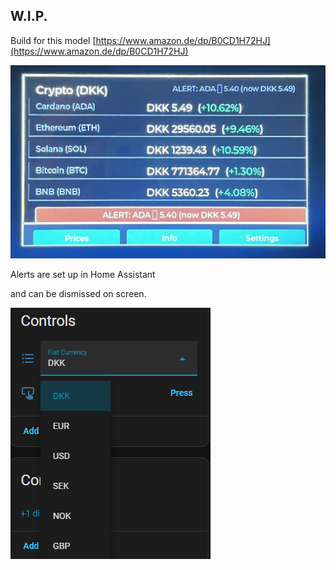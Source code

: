 ## W.I.P.

Build for this model [https://www.amazon.de/dp/B0CD1H72HJ](https://www.amazon.de/dp/B0CD1H72HJ)

![mainpage](../images/crowpanel_mainpage.jpg)

Alerts are set up in Home Assistant

and can be dismissed on screen.


![controls](../images/crowpanel_controls.png)
